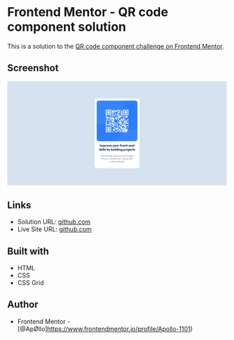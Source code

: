 # Frontend Mentor - QR code component solution

This is a solution to the [QR code component challenge on Frontend Mentor](https://www.frontendmentor.io/challenges/qr-code-component-iux_sIO_H).

## Screenshot

![](Screenshot-Frontend-Mentor-QR-code-component.png)

## Links

- Solution URL: [github.com](https://github.com/Apollo-1101/QR-code-component/blob/main/index.html)
- Live Site URL: [github.com](https://apollo-1101.github.io/QR-code-component/)

## Built with

- HTML
- CSS
- CSS Grid

## Author

- Frontend Mentor - [@ApØllo]https://www.frontendmentor.io/profile/Apollo-1101)
